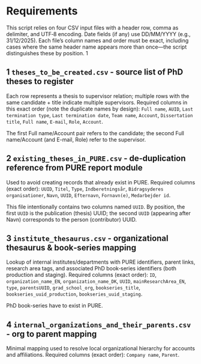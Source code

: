 # Requirements

This script relies on four CSV input files with a header row, comma as delimiter, and UTF‑8 encoding. Date fields (if any) use DD/MM/YYYY (e.g., 31/12/2025). Each file’s column names and order must be exact, including cases where the same header name appears more than once—the script distinguishes these by position. 1

## 1 `theses_to_be_created.csv` - source list of PhD theses to register

Each row represents a thesis to supervisor relation; multiple rows with the same candidate + title indicate multiple supervisors. Required columns in this exact order (note the duplicate names by design):
`Full name`, `AUID`, `Last termination type`, `Last termination date`, `Team name`, `Account`, `Dissertation title`, `Full name`, `E-mail`, `Role`, `Account`. 

The first Full name/Account pair refers to the candidate; the second Full name/Account (and E-mail, Role) refer to the supervisor.


## 2 `existing_theses_in_PURE.csv` - de‑duplication reference from PURE report module

Used to avoid creating records that already exist in PURE. Required columns (exact order):
`UUID`, `Titel`, `Type`, `Indberetningsår`, `Bidragsyderes organisationer`, `Navn`, `UUID`, `Efternavn`, `Fornavn(e)`, `Medarbejder id`.

This file intentionally contains two columns named `UUID`. By position, the first `UUID` is the publication (thesis) UUID; the second `UUID` (appearing after Navn) corresponds to the person (contributor) UUID.


## 3 `institute_thesaurus.csv` - organizational thesaurus & book‑series mapping

Lookup of internal institutes/departments with PURE identifiers, parent links, research area tags, and associated PhD book‑series identifiers (both production and staging). Required columns (exact order):
`ID`, `organization_name_EN`, `organization_name_DK`, `UUID`, `mainResearchArea_EN`, `type`, `parentsUUID`, `grad_school_org`, `bookseries_title`, `bookseries_uuid_production`, `bookseries_uuid_staging`.

PhD book-series have to exist in PURE.


## 4 `internal_organizations_and_their_parents.csv` - org to parent mapping

Minimal mapping used to resolve local organizational hierarchy for accounts and affiliations. Required columns (exact order): `Company name`, `Parent`.
